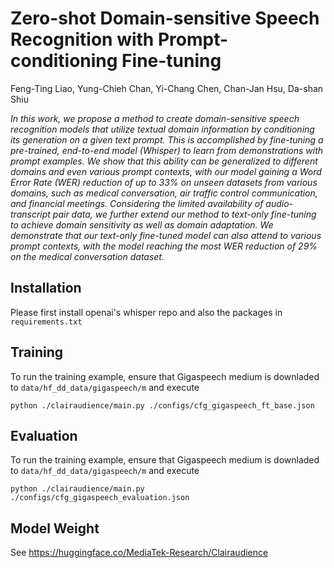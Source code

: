 # Zero-shot Domain-sensitive Speech Recognition with Prompt-conditioning Fine-tuning

Feng-Ting Liao, Yung-Chieh Chan, Yi-Chang Chen, Chan-Jan Hsu, Da-shan Shiu

*In this work, we propose a method to create domain-sensitive speech recognition models that utilize textual domain information by conditioning its generation on a given text prompt. This is accomplished by fine-tuning a pre-trained, end-to-end model (Whisper) to learn from demonstrations with prompt examples. We show that this ability can be generalized to different domains and even various prompt contexts, with our model gaining a Word Error Rate (WER) reduction of up to 33% on unseen datasets from various domains, such as medical conversation, air traffic control communication, and financial meetings. Considering the limited availability of audio-transcript pair data, we further extend our method to text-only fine-tuning to achieve domain sensitivity as well as domain adaptation. We demonstrate that our text-only fine-tuned model can also attend to various prompt contexts, with the model reaching the most WER reduction of 29% on the medical conversation dataset.*

## Installation
Please first install openai's whisper repo and also the packages in `requirements.txt`

## Training
To run the training example, ensure that Gigaspeech medium is downladed to `data/hf_dd_data/gigaspeech/m` and execute
```
python ./clairaudience/main.py ./configs/cfg_gigaspeech_ft_base.json
```

## Evaluation
To run the training example, ensure that Gigaspeech medium is downladed to `data/hf_dd_data/gigaspeech/m` and execute
```
python ./clairaudience/main.py ./configs/cfg_gigaspeech_evaluation.json
```

## Model Weight
See https://huggingface.co/MediaTek-Research/Clairaudience
